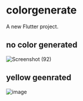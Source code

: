 # colorgenerate

A new Flutter project.

## no color generated 
![Screenshot (92)](https://github.com/user-attachments/assets/c0c588fb-545a-4809-89f3-606d08ad6639)

## yellow geenrated 
![image](https://github.com/user-attachments/assets/013d398b-e6d6-4865-b7ea-1e4de7c22699)

